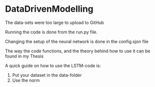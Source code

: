 # DataDrivenModelling
The data-sets were too large to upload to GitHub


Running the code is done from the run.py file.

Changing the setup of the neural network is done in the config.sjon file

The way the code functions, and the theory behind how to use it can be found in my Thesis 

A quick guide on how to use the LSTM-code is:
1. Put your dataset in the data-folder
2. Use the norm
